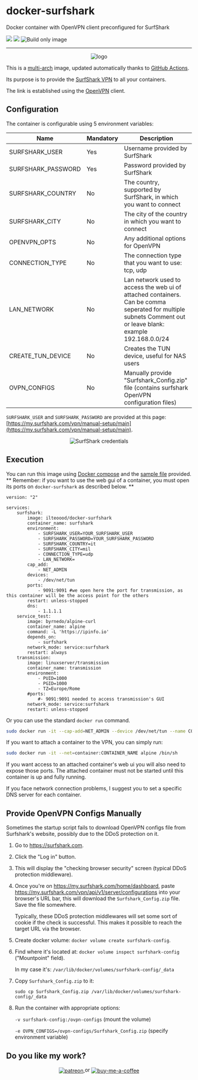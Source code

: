 # docker-surfshark

Docker container with OpenVPN client preconfigured for SurfShark

[![](https://images.microbadger.com/badges/version/ilteoood/docker-surfshark.svg)](https://microbadger.com/images/ilteoood/docker-surfshark "Get your own version badge on microbadger.com")
[![](https://images.microbadger.com/badges/image/ilteoood/docker-surfshark.svg)](https://microbadger.com/images/ilteoood/docker-surfshark "Get your own image badge on microbadger.com")
![Build only image](https://github.com/ilteoood/docker-surfshark/workflows/Build%20only%20image/badge.svg?branch=master)

------------------------------------------------
<p align="center">
    <img src="https://github.com/ilteoood/docker-surfshark/raw/master/images/logo.png" alt="logo"/>
</p>

This is a [multi-arch](https://medium.com/gft-engineering/docker-why-multi-arch-images-matters-927397a5be2e) image, updated automatically thanks to [GitHub Actions](https://github.com/features/actions).

Its purpose is to provide the [SurfShark VPN](https://surfshark.com/) to all your containers. 

The link is established using the [OpenVPN](https://openvpn.net/) client.

## Configuration

The container is configurable using 5 environment variables:

| Name | Mandatory | Description |
|------|-----------|-------------|
|SURFSHARK_USER|Yes|Username provided by SurfShark|
|SURFSHARK_PASSWORD|Yes|Password provided by SurfShark|
|SURFSHARK_COUNTRY|No|The country, supported by SurfShark, in which you want to connect|
|SURFSHARK_CITY|No|The city of the country in which you want to connect|
|OPENVPN_OPTS|No|Any additional options for OpenVPN|
|CONNECTION_TYPE|No|The connection type that you want to use: tcp, udp|
|LAN_NETWORK|No|Lan network used to access the web ui of attached containers. Can be comma seperated for multiple subnets Comment out or leave blank: example 192.168.0.0/24|
|CREATE_TUN_DEVICE|No|Creates the TUN device, useful for NAS users|
|OVPN_CONFIGS|No|Manually provide "Surfshark_Config.zip" file (contains surfshark OpenVPN configuration files)

`SURFSHARK_USER` and `SURFSHARK_PASSWORD` are provided at this page: [https://my.surfshark.com/vpn/manual-setup/main](https://my.surfshark.com/vpn/manual-setup/main).

<p align="center">
    <img src="https://user-images.githubusercontent.com/12913436/180714205-095e891e-4636-43c2-918c-5379f075d993.png" alt="SurfShark credentials"/>
</p>

## Execution

You can run this image using [Docker compose](https://docs.docker.com/compose/) and the [sample file](./docker-compose.yml) provided.
** Remember: if you want to use the web gui of a container, you must open its ports on `docker-surfshark` as described below. **

```
version: "2"

services: 
    surfshark:
        image: ilteoood/docker-surfshark
        container_name: surfshark
        environment: 
            - SURFSHARK_USER=YOUR_SURFSHARK_USER
            - SURFSHARK_PASSWORD=YOUR_SURFSHARK_PASSWORD
            - SURFSHARK_COUNTRY=it
            - SURFSHARK_CITY=mil
            - CONNECTION_TYPE=udp
            - LAN_NETWORK=
        cap_add: 
            - NET_ADMIN
        devices:
            - /dev/net/tun
        ports:
            - 9091:9091 #we open here the port for transmission, as this container will be the access point for the others
        restart: unless-stopped
        dns:
            - 1.1.1.1
    service_test:
        image: byrnedo/alpine-curl
        container_name: alpine
        command: -L 'https://ipinfo.io'
        depends_on: 
            - surfshark
        network_mode: service:surfshark
        restart: always
    transmission:
        image: linuxserver/transmission
        container_name: transmission
        environment:
            - PUID=1000
            - PGID=1000
            - TZ=Europe/Rome
        #ports:
            #- 9091:9091 needed to access transmission's GUI
        network_mode: service:surfshark
        restart: unless-stopped
```

Or you can use the standard `docker run` command.

```sh
sudo docker run -it --cap-add=NET_ADMIN --device /dev/net/tun --name CONTAINER_NAME -e SURFSHARK_USER=YOUR_SURFSHARK_USER -e SURFSHARK_PASSWORD=YOUR_SURFSHARK_PASSWORD ilteoood/docker-surfshark
```

If you want to attach a container to the VPN, you can simply run:

```sh
sudo docker run -it --net=container:CONTAINER_NAME alpine /bin/sh
```

If you want access to an attached container's web ui you will also need to expose those ports.  The attached container must not be started until this container is up and fully running.

If you face network connection problems, I suggest you to set a specific DNS server for each container.

## Provide OpenVPN Configs Manually

Sometimes the startup script fails to download OpenVPN configs file from Surfshark's website, possibly due to the DDoS protection on it.

1. Go to https://surfshark.com.
2. Click the "Log in" button.
3. This will display the "checking browser security" screen (typical DDoS protection middleware).
4. Once you're on https://my.surfshark.com/home/dashboard, paste https://my.surfshark.com/vpn/api/v1/server/configurations into your browser's URL bar, this will download the `Surfshark_Config.zip` file. Save the file somewhere.

   Typically, these DDoS protection middlewares will set some sort of cookie if the check is successful. This makes it possible to reach the target URL via the browser.
5. Create docker volume: `docker volume create surfshark-config`.
6. Find where it's located at: `docker volume inspect surfshark-config` ("Mountpoint" field).

   In my case it's: `/var/lib/docker/volumes/surfshark-config/_data`

7. Copy `Surfshark_Config.zip` to it:

   `sudo cp Surfshark_Config.zip /var/lib/docker/volumes/surfshark-config/_data`

8. Run the container with appropriate options:

   `-v surfshark-config:/ovpn-configs` (mount the volume)

   `-e OVPN_CONFIGS=/ovpn-configs/Surfshark_Config.zip` (specify environment variable)

## Do you like my work?
<p align="center">
    <a href="https://www.patreon.com/ilteoood">
        <img align="center" alt="patreon" src="https://img.shields.io/endpoint.svg?url=https%3A%2F%2Fshieldsio-patreon.vercel.app%2Fapi%3Fusername%3Dilteoood%26type%3Dpatrons&style=for-the-badge">
        </img>
    </a>
    or
    <a href="https://www.buymeacoffee.com/ilteoood">
        <img align="center" alt="buy-me-a-coffee" src="https://img.shields.io/badge/-buy_me_a%C2%A0coffee-gray?logo=buy-me-a-coffee">
        </img>
    </a>
</p>
